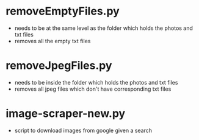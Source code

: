 # removeEmptyFiles.py
- needs to be at the same level as the folder which holds the photos and txt files
- removes all the empty txt files 


# removeJpegFiles.py
- needs to be inside the folder which holds the photos and txt files 
- removes all jpeg files which don't have corresponding txt files 


# image-scraper-new.py
- script to download images from google given a search 
